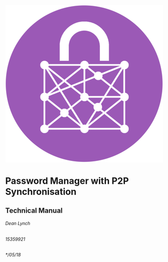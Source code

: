 ![Logo](images/logo_circle_small.png)

# Password Manager with P2P Synchronisation
## Technical Manual
###### Dean Lynch
###### 15359921
###### */05/18
